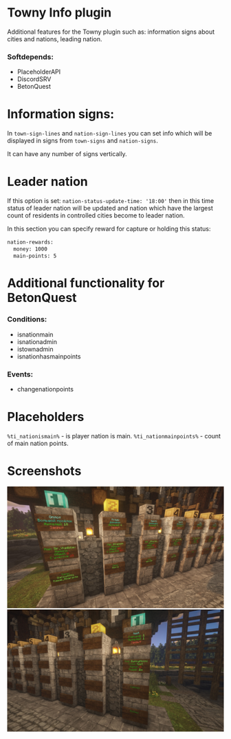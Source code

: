 Towny Info plugin
=======

Additional features for the Towny plugin such as: information signs about cities and nations, leading nation.

### Softdepends:
- PlaceholderAPI
- DiscordSRV
- BetonQuest

Information signs:
=======
In `town-sign-lines` and `nation-sign-lines` you can set info
which will be displayed in signs from
`town-signs` and `nation-signs`.

It can have any number of signs vertically.

Leader nation
=======
If this option is set:
`nation-status-update-time: '18:00'`
then in this time status of leader nation will be updated and
nation which have the largest count of residents in controlled
cities become to leader nation.

In this section you can specify reward for capture or holding this status:
```
nation-rewards:
  money: 1000
  main-points: 5
```

Additional functionality for BetonQuest
=======
### Conditions:
- isnationmain
- isnationadmin
- istownadmin
- isnationhasmainpoints <points>
### Events:
- changenationpoints <points>

Placeholders
=======
`%ti_nationismain%` - is player nation is main.
`%ti_nationmainpoints%` - count of main nation points.

Screenshots
=======
<div align="center"><img src="https://github.com/honnisha/towny-info/blob/main/screenshots/1.jpg?raw=true"/></div>
<div align="center"><img src="https://github.com/honnisha/towny-info/blob/main/screenshots/2.jpg?raw=true"/></div>
